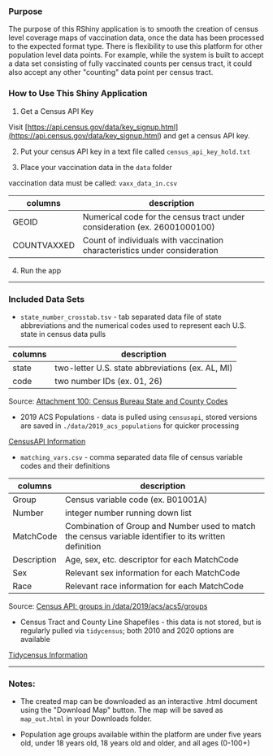 ### Purpose

The purpose of this RShiny application is to smooth the creation of census level coverage maps of vaccination data, once the data has been processed to the expected format type. There is flexibility to use this platform for other population level data points. For example, while the system is built to accept a data set consisting of fully vaccinated counts per census tract, it could also accept any other "counting" data point per census tract.

### How to Use This Shiny Application

1. Get a Census API Key

Visit [https://api.census.gov/data/key_signup.html](<https://api.census.gov/data/key_signup.html>) and get a census API key.

2. Put your census API key in a text file called ```census_api_key_hold.txt```

3. Place your vaccination data in the ```data``` folder

vaccination data must be called: ```vaxx_data_in.csv```

| columns | description |
| --- | --- |
| GEOID | Numerical code for the census tract under consideration (ex. 26001000100) |
| COUNTVAXXED | Count of individuals with vaccination characteristics under consideration |

4. Run the app

---

### Included Data Sets

* ```state_number_crosstab.tsv``` - tab separated data file of state abbreviations and the numerical codes used to represent each U.S. state in census data pulls

| columns | description |
| --- | --- |
| state | two-letter U.S. state abbreviations (ex. AL, MI) |
| code | two number IDs (ex. 01, 26) |

Source: [Attachment 100: Census Bureau State and County Codes](<https://www.nlsinfo.org/content/cohorts/nlsy97/other-documentation/geocode-codebook-supplement/attachment-100-census-bureau>)

* 2019 ACS Populations - data is pulled using ```censusapi```, stored versions are saved in ```./data/2019_acs_populations``` for quicker processing

[CensusAPI Information](<https://cran.r-project.org/web/packages/censusapi/censusapi.pdf>)

* ```matching_vars.csv``` - comma separated data file of census variable codes and their definitions

| columns | description |
| --- | --- |
| Group | Census variable code (ex. B01001A) |
| Number | integer number running down list |
| MatchCode | Combination of Group and Number used to match the census variable identifier to its written definition |
| Description | Age, sex, etc. descriptor for each MatchCode |
| Sex | Relevant sex information for each MatchCode |
| Race | Relevant race information for each MatchCode |

Source: [Census API: groups in /data/2019/acs/acs5/groups](<https://api.census.gov/data/2019/acs/acs5/groups.html>)

* Census Tract and County Line Shapefiles - this data is not stored, but is regularly pulled via ```tidycensus```; both 2010 and 2020 options are available

[Tidycensus Information](<https://walker-data.com/tidycensus/>)

---

### Notes:

* The created map can be downloaded as an interactive .html document using the "Download Map" button. The map will be saved as ```map_out.html``` in your Downloads folder.

* Population age groups available within the platform are under five years old, under 18 years old, 18 years old and older, and all ages (0-100+)
